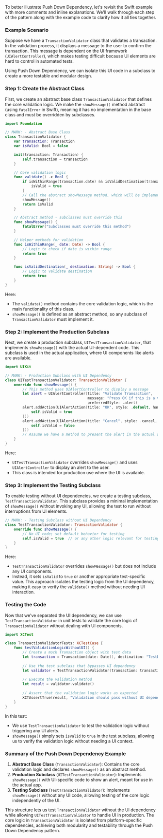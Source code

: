 To better illustrate Push Down Dependency, let's revisit the Swift example with more comments and inline explanations. We'll walk through each step of the pattern along with the example code to clarify how it all ties together.

### Example Scenario

Suppose we have a `TransactionValidator` class that validates a transaction. In the validation process, it displays a message to the user to confirm the transaction. This message is dependent on the UI framework (`UIAlertController`), which makes testing difficult because UI elements are hard to control in automated tests.

Using Push Down Dependency, we can isolate this UI code in a subclass to create a more testable and modular design.

### Step 1: Create the Abstract Class

First, we create an abstract base class `TransactionValidator` that defines the core validation logic. We make the `showMessage()` method abstract (using `fatalError` in Swift), meaning it has no implementation in the base class and must be overridden by subclasses.

```swift
import Foundation

// MARK: - Abstract Base Class
class TransactionValidator {
    var transaction: Transaction
    var isValid: Bool = false

    init(transaction: Transaction) {
        self.transaction = transaction
    }

    // Core validation logic
    func validate() -> Bool {
        if isWithinRange(transaction.date) && isValidDestination(transaction.destination) {
            isValid = true
        }
        // Call the abstract showMessage method, which will be implemented by subclasses
        showMessage()
        return isValid
    }

    // Abstract method - subclasses must override this
    func showMessage() {
        fatalError("Subclasses must override this method")
    }

    // Helper methods for validation
    func isWithinRange(_ date: Date) -> Bool {
        // Logic to check if date is within range
        return true
    }

    func isValidDestination(_ destination: String) -> Bool {
        // Logic to validate destination
        return true
    }
}
```

Here:
- The `validate()` method contains the core validation logic, which is the main functionality of this class.
- `showMessage()` is defined as an abstract method, so any subclass of `TransactionValidator` must implement it.

### Step 2: Implement the Production Subclass

Next, we create a production subclass, `UITestTransactionValidator`, that implements `showMessage()` with the actual UI-dependent code. This subclass is used in the actual application, where UI components like alerts are available.

```swift
import UIKit

// MARK: - Production Subclass with UI Dependency
class UITestTransactionValidator: TransactionValidator {
    override func showMessage() {
        // This method uses UIAlertController to display a message
        let alert = UIAlertController(title: "Validate Transaction",
                                      message: "Press OK if this is a valid transaction",
                                      preferredStyle: .alert)
        alert.addAction(UIAlertAction(title: "OK", style: .default, handler: { _ in
            self.isValid = true
        }))
        alert.addAction(UIAlertAction(title: "Cancel", style: .cancel, handler: { _ in
            self.isValid = false
        }))
        // Assume we have a method to present the alert in the actual app context
    }
}
```

Here:
- `UITestTransactionValidator` overrides `showMessage()` and uses `UIAlertController` to display an alert to the user.
- This class is intended for production use where the UI is available.

### Step 3: Implement the Testing Subclass

To enable testing without UI dependencies, we create a testing subclass, `TestTransactionValidator`. This subclass provides a minimal implementation of `showMessage()` without invoking any UI, allowing the test to run without interruptions from UI elements.

```swift
// MARK: - Testing Subclass without UI Dependency
class TestTransactionValidator: TransactionValidator {
    override func showMessage() {
        // No UI code; set default behavior for testing
        self.isValid = true  // or any other logic relevant for testing
    }
}
```

Here:
- `TestTransactionValidator` overrides `showMessage()` but does not include any UI components.
- Instead, it sets `isValid` to `true` or another appropriate test-specific value. This approach isolates the testing logic from the UI dependency, making it easy to verify the `validate()` method without needing UI interaction.

### Testing the Code

Now that we’ve separated the UI dependency, we can use `TestTransactionValidator` in unit tests to validate the core logic of `TransactionValidator` without dealing with UI components.

```swift
import XCTest

class TransactionValidatorTests: XCTestCase {
    func testValidationLogicWithoutUI() {
        // Create a mock Transaction object with test data
        let transaction = Transaction(date: Date(), destination: "TestDestination")
        
        // Use the test subclass that bypasses UI dependency
        let validator = TestTransactionValidator(transaction: transaction)
        
        // Execute the validation method
        let result = validator.validate()
        
        // Assert that the validation logic works as expected
        XCTAssertTrue(result, "Validation should pass without UI dependency.")
    }
}
```

In this test:
- We use `TestTransactionValidator` to test the validation logic without triggering any UI alerts.
- `showMessage()` simply sets `isValid` to `true` in the test subclass, allowing us to verify the validation logic without needing a UI context.

### Summary of the Push Down Dependency Example

1. **Abstract Base Class** (`TransactionValidator`): Contains the core validation logic and declares `showMessage()` as an abstract method.
2. **Production Subclass** (`UITestTransactionValidator`): Implements `showMessage()` with UI-specific code to show an alert, meant for use in the actual app.
3. **Testing Subclass** (`TestTransactionValidator`): Implements `showMessage()` without any UI code, allowing testing of the core logic independently of the UI.

This structure lets us test `TransactionValidator` without the UI dependency while allowing `UITestTransactionValidator` to handle UI in production. The core logic in `TransactionValidator` is isolated from platform-specific dependencies, achieving both modularity and testability through the Push Down Dependency pattern.

